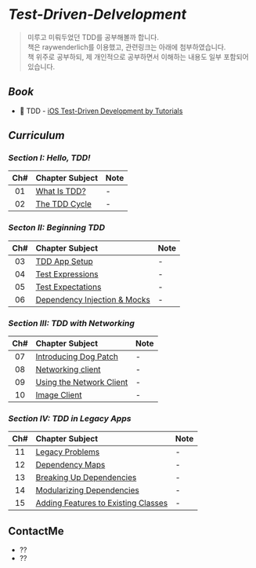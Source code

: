 # _Test-Driven-Delvelopment_


> 미루고 미뤄두었던 TDD를 공부해볼까 합니다.  
> 책은 raywenderlich를 이용했고, 관련링크는 아래에 첨부하였습니다.  
> 책 위주로 공부하되, 제 개인적으로 공부하면서 이해하는 내용도 일부 포함되어 있습니다. 

## _Book_
* 📕 TDD - [iOS Test-Driven Development by Tutorials](https://store.raywenderlich.com/products/ios-test-driven-development)

## _Curriculum_

### _Section I: Hello, TDD!_ 
 | Ch# | Chapter Subject | Note |
 |:---:| :--- | :--- |
 |01|[What Is TDD?](https://github.com/fimuxd/RxSwift/blob/master/Lectures/01_HelloRxSwift/Ch.1%20Hello%20RxSwift.md) | - |
 |02|[The TDD Cycle](https://github.com/fimuxd/RxSwift/blob/master/Lectures/01_HelloRxSwift/Ch.1%20Hello%20RxSwift.md) | - |

### _Secton II: Beginning TDD_ 
 | Ch# | Chapter Subject | Note |
 |:---:| :--- | :--- |
 |03|[TDD App Setup](https://github.com/fimuxd/RxSwift/blob/master/Lectures/01_HelloRxSwift/Ch.1%20Hello%20RxSwift.md) | - |
 |04|[Test Expressions](https://github.com/fimuxd/RxSwift/blob/master/Lectures/01_HelloRxSwift/Ch.1%20Hello%20RxSwift.md)  | - |
 |05|[Test Expectations](https://github.com/bcmbf14/Test-Driven-Delvelopment/blob/master/Chapter%205:%20Test%20Expectations/Chapter%205:%20Test%20Expectations.md) | - |
 |06|[Dependency Injection & Mocks](https://github.com/fimuxd/RxSwift/blob/master/Lectures/01_HelloRxSwift/Ch.1%20Hello%20RxSwift.md) | - |
 
 ### _Section III: TDD with Networking_ 
 | Ch# | Chapter Subject | Note |
 |:---:| :--- | :--- |
 |07|[Introducing Dog Patch](https://github.com/fimuxd/RxSwift/blob/master/Lectures/01_HelloRxSwift/Ch.1%20Hello%20RxSwift.md) | - |
 |08|[Networking client](https://github.com/fimuxd/RxSwift/blob/master/Lectures/01_HelloRxSwift/Ch.1%20Hello%20RxSwift.md) | - |
 |09|[Using the Network Client](https://github.com/fimuxd/RxSwift/blob/master/Lectures/01_HelloRxSwift/Ch.1%20Hello%20RxSwift.md) | - |
 |10|[Image Client](https://github.com/fimuxd/RxSwift/blob/master/Lectures/01_HelloRxSwift/Ch.1%20Hello%20RxSwift.md) | - |
 
 ### _Section IV: TDD in Legacy Apps_ 
 | Ch# | Chapter Subject | Note |
 |:---:| :--- | :--- |
 |11|[Legacy Problems](https://github.com/fimuxd/RxSwift/blob/master/Lectures/01_HelloRxSwift/Ch.1%20Hello%20RxSwift.md)  | - |
 |12|[Dependency Maps](https://github.com/fimuxd/RxSwift/blob/master/Lectures/01_HelloRxSwift/Ch.1%20Hello%20RxSwift.md)  | - |
 |13|[Breaking Up Dependencies](https://github.com/fimuxd/RxSwift/blob/master/Lectures/01_HelloRxSwift/Ch.1%20Hello%20RxSwift.md) | - |
 |14|[Modularizing Dependencies](https://github.com/fimuxd/RxSwift/blob/master/Lectures/01_HelloRxSwift/Ch.1%20Hello%20RxSwift.md) | - |
 |15|[Adding Features to Existing Classes](https://github.com/fimuxd/RxSwift/blob/master/Lectures/01_HelloRxSwift/Ch.1%20Hello%20RxSwift.md) | - |

## ContactMe
* ??
* ??

